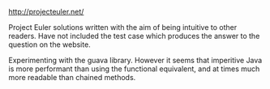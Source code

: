 http://projecteuler.net/

Project Euler solutions written with the aim of being intuitive to other readers. Have not included the test case which produces the answer to the question on the website.

Experimenting with the guava library. However it seems that imperitive Java is more performant than using the functional equivalent, and at times much more readable than chained methods.